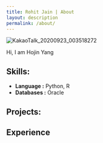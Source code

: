 ```yaml
---
title: Rohit Jain | About
layout: description
permalink: /about/
---
```


![KakaoTalk_20200923_003518272](https://user-images.githubusercontent.com/66660584/93904400-c85ebc80-fd34-11ea-8a64-78386d1acf61.jpg)


Hi, I am Hojin Yang


## Skills:

* **Language :** Python, R
* **Databases :** Oracle


## Projects:

## Experience


